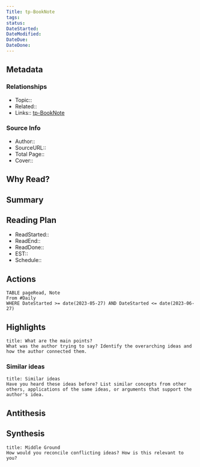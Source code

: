 ```yaml
---
Title: tp-BookNote
tags:
status:
DateStarted: 
DateModified: 
DateDue:
DateDone: 
---
```

## Metadata
### Relationships
- Topic::
- Related::
- Links:: [tp-BookNote](tp-BookNote.md)
### Source Info
- Author::
- SourceURL::
- Total Page::
- Cover::
## Why Read?
## Summary
## Reading Plan
- ReadStarted:: 
- ReadEnd::
- ReadDone:: 
- EST:: 
- Schedule:: 
## Actions

```dataview
TABLE pageRead, Note
From #Daily 
WHERE DateStarted >= date(2023-05-27) AND DateStarted <= date(2023-06-27)
```

## Highlights

```ad-tip
title: What are the main points?
What was the author trying to say? Identify the overarching ideas and how the author connected them.
```

### Similar ideas

```ad-question
title: Similar ideas
Have you heard these ideas before? List similar concepts from other others, applications of the same ideas, or arguments that support the author's idea.

```

## Antithesis


## Synthesis

```ad-question
title: Middle Ground
How would you reconcile conflicting ideas? How is this relevant to you? 

```